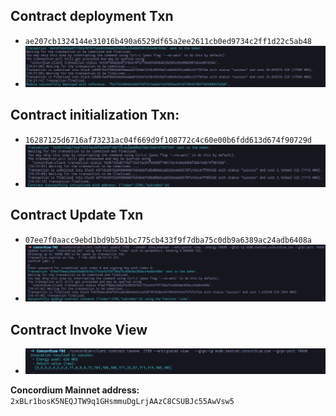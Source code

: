 ## Contract deployment Txn
 * ```ae207cb1324144e31016b490a6529df65a2ee2611cb0ed9734c2ff1d22c5ab48```
 * ![](img/deploy.png)
## Contract initialization Txn: 
 * ```16287125d6716af73231ac04f669d9f108772c4c60e00b6fdd613d674f90729d```
 * ![](img/init-contract.png)
## Contract Update Txn
 * ```07ee7f0aacc9ebd1bd9b5b1bc775cb433f9f7dba75c0db9a6389ac24adb6408a```
 * ![](img/update.png)
## Contract Invoke View
 * ![](img/invoke.png)

**Concordium Mainnet address:**
```2xBLr1bosK5NEQJTW9q1GHsmmuDgLrjAAzC8CSUBJc55AwVsw5```